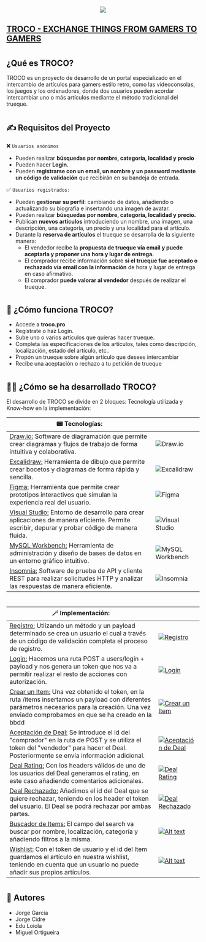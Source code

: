 



<h1 align="center">
    <a href="https://sylius.com/github-readme/link/" target="_blank">
        <img src="https://i.postimg.cc/CMttpyBc/Home-Troco.png" />
    </a>
</h1>


## [TROCO - EXCHANGE THINGS FROM GAMERS TO GAMERS ](https://github.com/jorge-alejandro/2hand-ecommerce-shop)
#

## ¿Qué es TROCO? 

TROCO es un proyecto de desarrollo de un portal especializado en el intercambio de artículos para gamers estilo retro, como las videoconsolas, los juegos y los ordenadores, donde dos usuarios pueden acordar intercambiar uno o más artículos mediante el método tradicional del trueque.

#
#
## ✍️ Requisitos del Proyecto 

❌ `Usuarios anónimos`
- Pueden realizar **búsquedas por nombre, categoría, localidad y precio**
- Pueden hacer **Login.**
- Pueden **registrarse con un email, un nombre y un password mediante un código de validación** que recibirán en su bandeja de entrada.

✅ ```Usuarios registrados:```
- Pueden **gestionar su perfil:** cambiando de datos, añadiendo o actualizando su biografía e insertando una imagen de avatar.
- Pueden realizar **búsquedas por nombre, categoría, localidad y precio.**
- Publican **nuevos artículos** introduciendo un nombre, una imagen, una descripción, una categoría, un precio y una localidad para el artículo.
- Durante la **reserva de artículos** el trueque se desarrolla de la siguiente manera:
  - El vendedor recibe la **propuesta de trueque vía email y puede aceptarla y proponer una hora y lugar de entrega.**
  - El comprador recibe información sobre **si el trueque fue aceptado o rechazado vía email con la información** de hora y lugar de entrega en caso afirmativo.
  - El comprador **puede valorar al vendedor** después de realizar el trueque.

#
#

## 🧐 ¿Cómo funciona TROCO?
- Accede a **troco.pro**
- Regístrate o haz Login.
- Sube uno o varios artículos que quieras hacer trueque.
- Completa las especificaciones de los artículos, tales como descripción, localización, estado del artículo, etc..
- Propón un trueque sobre algún artículo que desees intercambiar
- Recibe una aceptación o rechazo a tu petición de trueque
#
#
## 👨‍💻 ¿Cómo se ha desarrollado TROCO? 
El desarrollo de TROCO se divide en 2 bloques: Tecnología utilizada y Know-how en la implementación:

| 📟 Tecnologías:                                                                     |                                                                                                  |
|--------------------------------------------------------------------------------|-------------------------------------------------------------------------------------------------------------|
| [Draw.io:](https://github.com/jorge-alejandro/2hand-ecommerce-shop/tree/main/documents) Software de diagramación que permite crear diagramas y flujos de trabajo de forma intuitiva y colaborativa. | ![Draw.io](https://i.postimg.cc/L5gqBB4B/drawio.png)                                                     |
| [Excalidraw:](https://github.com/jorge-alejandro/2hand-ecommerce-shop/tree/main/documents) Herramienta de dibujo que permite crear bocetos y diagramas de forma rápida y sencilla.       | ![Excalidraw](https://i.postimg.cc/zGmYtw72/excalidraw-troco-2.png)                                      |
| [Figma:](https://github.com/jorge-alejandro/2hand-ecommerce-shop/tree/main/documents)           Herramienta que permite crear prototipos interactivos que simulan la experiencia real del usuario. | ![Figma](https://i.postimg.cc/PfV9Cb8V/figma-troco.png)                                                  |
| [Visual Studio:](https://github.com/jorge-alejandro/2hand-ecommerce-shop/tree/main/documents) Entorno de desarrollo para crear aplicaciones de manera eficiente. Permite escribir, depurar y probar código de manera fluida. | ![Visual Studio](https://i.postimg.cc/L5gqBB4B/drawio.png)                                             |
| [MySQL Workbench:](https://github.com/jorge-alejandro/2hand-ecommerce-shop/tree/main/documents)           Herramienta de administración y diseño de bases de datos en un entorno gráfico intuitivo. | ![MySQL Workbench](https://i.postimg.cc/nrknbXL9/mysql-troco.png)                                        |
| [Insomnia:](https://github.com/jorge-alejandro/2hand-ecommerce-shop/tree/main/documents) Software de prueba de API y cliente REST para realizar solicitudes HTTP y analizar las respuestas de manera eficiente. | ![Insomnia](https://i.postimg.cc/xTJ64WFn/insomnia-troco.png)                                           |

#
#
| 🪄 Implementación:                                                                     |                                                                                                  |
|--------------------------------------------------------------------------------|-------------------------------------------------------------------------------------------------------------|
| [Registro:](https://github.com/jorge-alejandro/2hand-ecommerce-shop/blob/main/src/use%20cases/register-user.js) Utlizando un método y un payload determinado se crea un usuario el cual a través de un código de validación completa el proceso de registro.  | [![Registro](https://i.postimg.cc/WpZcrjdr/1-registration.png)](https://www.youtube.com/watch?v=XnPB8X8v6IQ)                                                     |
| [Login:](https://github.com/jorge-alejandro/2hand-ecommerce-shop/blob/main/src/use%20cases/login-user.js) Hacemos una ruta POST a users/login + payload y nos genera un token que nos va a permitir realizar el resto de acciones con autorización.       | [![Login](https://i.postimg.cc/2SThksmL/2-login.png)](https://www.youtube.com/watch?v=jPrTfIVhIuQ)                                    |
| [Crear un Item:](https://github.com/jorge-alejandro/2hand-ecommerce-shop/blob/main/src/use%20cases/create-item.js)           Una vez obtenido el token, en la ruta /items insertamos un payload con diferentes parámetros necesarios para la creación. Una vez enviado comprobamos en que se ha creado en la bbdd | [![Crear un Item](https://i.postimg.cc/6qv6Sv6f/3-create-item.png)](https://www.youtube.com/watch?v=pcg5gDU9Oug)                                              |
| [Aceptación de Deal:](https://github.com/jorge-alejandro/2hand-ecommerce-shop/blob/main/src/use%20cases/accept-deal.js) Se introduce el id del "comprador" en la ruta de POST y se utiliza el token del "vendedor" para hacer el Deal. Posteriormente se envía información adicional.  | [![Aceptación de Deal](https://i.postimg.cc/5tjRJcTn/5-deal-acceptance.png)](https://www.youtube.com/watch?v=W49QuWSMFfc)                                            |
| [Deal Rating:](https://github.com/jorge-alejandro/2hand-ecommerce-shop/blob/main/src/use%20cases/rate-deal.js)           Con los headers válidos de uno de los usuarios del Deal generamos el rating, en este caso añadiendo comentarios adicionales. | [![Deal Rating](https://i.postimg.cc/XJ12DsQt/6-deal-rating.png)](https://youtu.be/eB2mRwbeIcY) 
| [Deal Rechazado:](https://github.com/jorge-alejandro/2hand-ecommerce-shop/blob/main/src/use%20cases/reject-deal.js) Añadimos el id del Deal que se quiere rechazar, teniendo en los header el token del usuario. El Deal se podrá rechazar por ambas partes.  | [![Deal Rechazado](https://i.postimg.cc/9QCc2Bdr/7-deal-rejected.png)](https://youtu.be/zB26OrIx2bw)                                            |
| [Buscador de Items:](https://github.com/jorge-alejandro/2hand-ecommerce-shop/blob/main/src/use%20cases/search-items.js) El campo del search va buscar por nombre, localización, categoría y añadiendo filtros a la misma.  | [![Alt text](https://i.postimg.cc/KjtySK4P/8-searcher.png)](https://youtu.be/sxik_c02RZk)                                            |
| [Wishlist:](https://github.com/jorge-alejandro/2hand-ecommerce-shop/blob/main/src/use%20cases/add-to-wishlist.js) Con el token de usuario y el id del Item guardamos el artículo en nuestra wishlist, teniendo en cuenta que un usuario no puede añadir sus propios artículos.  | [![Alt text](https://i.postimg.cc/3RDsmyXs/9-wishlist.png)](https://youtu.be/A9MFBNk0Vh8)
#
#

## 🧍 Autores 

- Jorge García  
- Jorge Cidre  
- Edu Loiola  
- Miguel Ortigueira


